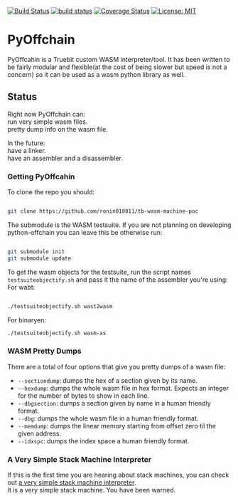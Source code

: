 [![Build Status](https://travis-ci.org/TrueBitFoundation/python-offchain.svg?branch=master)](https://travis-ci.org/TrueBitFoundation/python-offchain)
[![build status](https://ci.appveyor.com/api/projects/status/m47yxdfd60n5pcvb/branch/master?svg=true)](https://ci.appveyor.com/project/TruebitFoundation/tb-wasm-machine-poc/branch/master)
[![Coverage Status](https://coveralls.io/repos/github/TrueBitFoundation/tb-wasm-machine-poc/badge.svg?branch=master)](https://coveralls.io/github/TrueBitFoundation/tb-wasm-machine-poc?branch=master)
[![License: MIT](https://img.shields.io/badge/License-MIT-yellow.svg)](https://opensource.org/licenses/MIT)


# PyOffchain
PyOffcahin is a Truebit custom WASM interpreter/tool. It has been written to be fairly modular and flexible(at the cost of being slower but speed is not a concern) so it can be used as a wasm python library as well.<br/>

## Status
Right now PyOffchain can:<br/>
run very simple wasm files.<br/>
pretty dump info on the wasm file.<br/>

In the future:<br/>
have a linker.<br/>
have an assembler and a disassembler.<br/>

### Getting PyOffcahin
To clone the repo you should:<br/>
```bash

git clone https://github.com/ronin010011/tb-wasm-machine-poc

```
The submodule is the WASM testsuite. If you are not planning on developing python-offchain you can leave this be otherwise run:<br/>
```bash

git submodule init
git submodule update

```
To get the wasm objects for the testsuite, run the script names `testsuiteobjectify.sh` and pass it the name of the assembler you're using:<br/>
For wabt:<br/>
```bash

./testsuiteobjectify.sh wast2wasm

```

For binaryen:<br/>
```bash
./testsuiteobjectify.sh wasm-as
```

### WASM Pretty Dumps
There are a total of four options that give you pretty dumps of a wasm file:<br/>
* `--sectiondump`: dumps the hex of a section given by its name.<br/>
* `--hexdump`: dumps the whole wasm file in hex format. Expects an integer for the number of bytes to show in each line.<br/>
* `--dbgsection`: dumps a section given by name in a human friendly format.<br/>
* `--dbg`: dumps the whole wasm file in a human friendly format.<br/>
* `--memdump`: dumps the linear memory starting from offset zero til the given address.<br/>
* `--idxspc`: dumps the index space a human friendly format.<br/>

### A Very Simple Stack Machine Interpreter
If this is the first time you are hearing about stack machines, you can check out [a very simple stack machine interpreter](https://github.com/bloodstalker/simpleInterpreter).<br/>
It is a very simple stack machine. You have been warned.<br/>

